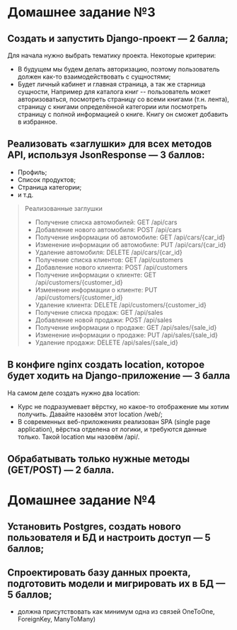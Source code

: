 # Домашнее задание №3

## Создать и запустить Django-проект — 2 балла;
Для начала нужно выбрать тематику проекта. Некоторые критерии:
* В будущем мы будем делать авторизацию, поэтому пользователь должен как-то взаимодействовать с сущностями;
* Будет личный кабинет и главная страница, а так же старница сущности,
Например для каталога книг -- пользователь может авторизоваться, посмотреть страницу со всеми книгами (т.н. лента), страницу с книгами определённой категории или посмотреть страницу с полной информацией о книге. Книгу он сможет добавить в избранное.
## Реализовать «заглушки» для всех методов API, используя JsonResponse  — 3 баллов:
* Профиль;
* Список продуктов;
* Страница категории;
* и т.д.

> Реализованные заглушки 
> * Получение списка автомобилей: GET /api/cars
> * Добавление нового автомобиля: POST /api/cars
> * Получение информации об автомобиле: GET /api/cars/{car_id}
> * Изменение информации об автомобиле: PUT /api/cars/{car_id}
> * Удаление автомобиля: DELETE /api/cars/{car_id}
> * Получение списка клиентов: GET /api/customers
> * Добавление нового клиента: POST /api/customers
> * Получение информации о клиенте: GET /api/customers/{customer_id}
> * Изменение информации о клиенте: PUT /api/customers/{customer_id}
> * Удаление клиента: DELETE /api/customers/{customer_id}
> * Получение списка продаж: GET /api/sales
> * Добавление новой продажи: POST /api/sales
> * Получение информации о продаже: GET /api/sales/{sale_id}
> * Изменение информации о продаже: PUT /api/sales/{sale_id}
> * Удаление продажи: DELETE /api/sales/{sale_id}

## В конфиге nginx создать location, которое будет ходить на Django-приложение — 3 балла
На самом деле создать нужно два location:
* Курс не подразумевает вёрстку, но какое-то отображение мы хотим получить. Давайте назовём этот location /web/;
* В современных веб-приложениях реализован SPA (single page application), вёрстка отделена от логики, и требуются данные только. Такой location мы назовём /api/.
## Обрабатывать только нужные методы (GET/POST) — 2 балла.

# Домашнее задание №4

## Установить Postgres, создать нового пользователя и БД и настроить доступ — 5 баллов;
## Спроектировать базу данных проекта, подготовить модели и мигрировать их в БД — 5 баллов;
* должна присутствовать как минимум одна из связей OneToOne, ForeignKey, ManyToMany)


